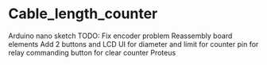 # Cable_length_counter
 Arduino nano sketch
TODO:
Fix encoder problem
Reassembly board elements
Add 2 buttons and LCD UI for diameter and limit for counter 
pin for relay commanding
button for clear counter
Proteus
